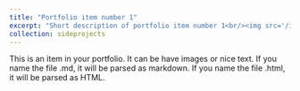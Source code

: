 ```yaml
---
title: "Portfolio item number 1"
excerpt: "Short description of portfolio item number 1<br/><img src='/images/500x300.png'>"
collection: sideprojects
---
```


This is an item in your portfolio. It can be have images or nice text. If you name the file .md, it will be parsed as markdown. If you name the file .html, it will be parsed as HTML. 

